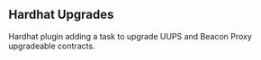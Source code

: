 ## Hardhat Upgrades

Hardhat plugin adding a task to upgrade UUPS and Beacon Proxy upgradeable contracts.
